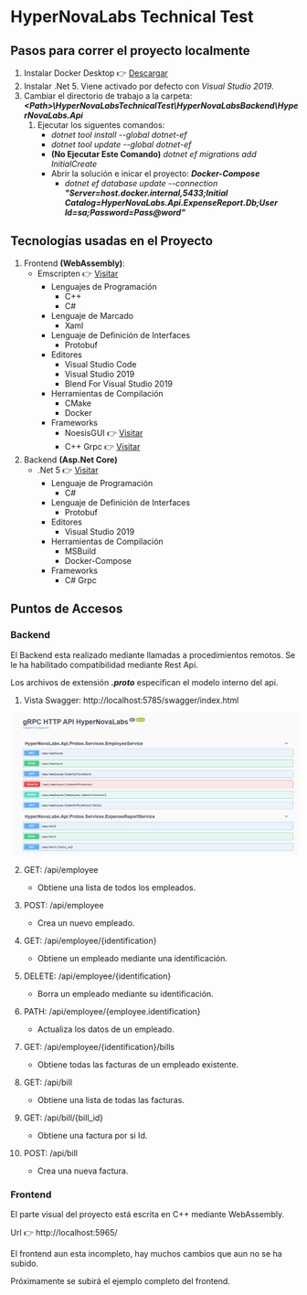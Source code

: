 # HyperNovaLabs Technical Test

## Pasos para correr el proyecto localmente

1. Instalar Docker Desktop :point_right: [Descargar](https://www.docker.com/products/docker-desktop)
2. Instalar .Net 5. Viene activado por defecto con *Visual Studio 2019*.
2. Cambiar el directorio de trabajo a la carpeta: ***&lt;Path&gt;\HyperNovaLabsTechnicalTest\HyperNovaLabsBackend\HyperNovaLabs.Api***
   1. Ejecutar los siguentes comandos:
      * *dotnet tool install --global dotnet-ef*
      * *dotnet tool update --global dotnet-ef*
      * **(No Ejecutar Este Comando)** *dotnet ef migrations add InitialCreate*
      * Abrir la solución e inicar el proyecto: ***Docker-Compose***
        - *dotnet ef database update --connection **"Server=host.docker.internal,5433;Initial Catalog=HyperNovaLabs.Api.ExpenseReport.Db;User Id=sa;Password=Pass@word"***


## Tecnologías usadas en el Proyecto

1. Frontend **(WebAssembly)**: 
   * Emscripten :point_right: [Visitar](https://emscripten.org/)
     - Lenguajes de Programación
       * C++
       * C#
     - Lenguaje de Marcado
       * Xaml
     - Lenguaje de Definición de Interfaces
       * Protobuf
     - Editores
       * Visual Studio Code
       * Visual Studio 2019
       * Blend For Visual Studio 2019
     - Herramientas de Compilación
       * CMake
       * Docker
     - Frameworks
       * NoesisGUI :point_right: [Visitar](https://noesisengine.com/)
       * C++ Grpc :point_right: [Visitar](https://grpc.io/)
2. Backend **(Asp.Net Core)**
   * .Net 5 :point_right: [Visitar](https://dotnet.microsoft.com/download/dotnet/5.0)
     - Lenguaje de Programación
       * C#
     - Lenguaje de Definición de Interfaces
       * Protobuf
     - Editores
       * Visual Studio 2019
     - Herramientas de Compilación
       * MSBuild
       * Docker-Compose
     - Frameworks
       * C# Grpc

## Puntos de Accesos

### Backend

El Backend esta realizado mediante llamadas a procedimientos remotos.
Se le ha habilitado compatibilidad mediante Rest Api.

Los archivos de extensión ***.proto*** especifican el modelo interno del api.


1. Vista Swagger: http://localhost:5785/swagger/index.html

![Image of Yaktocat](Images/ExpenseReportApi.png)

2. GET: /api/employee
   * Obtiene una lista de todos los empleados.

3. POST: /api/employee
   * Crea un nuevo empleado.

4. GET: /api/employee/{identification}
   * Obtiene un empleado mediante una identificación.

5. DELETE: /api/employee/{identification}
   * Borra un empleado mediante su identificación.

6. PATH: /api/employee/{employee.identification}
   * Actualiza los datos de un empleado.

7. GET: /api/employee/{identification}/bills
   * Obtiene todas las facturas de un empleado existente.

8. GET: /api/bill
   * Obtiene una lista de todas las facturas.

9. GET: /api/bill/{bill_id}
   * Obtiene una factura por si Id.

10. POST: /api/bill
    * Crea una nueva factura.

### Frontend

El parte visual del proyecto está escrita en C++ mediante WebAssembly.

Url :point_right: http://localhost:5965/

El frontend aun esta incompleto, hay muchos cambios que aun no se ha subido.

Próximamente se subirá el ejemplo completo del frontend.